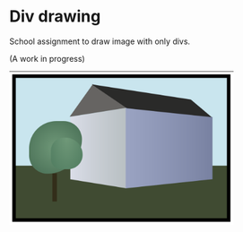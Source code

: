 # Div drawing

School assignment to draw image with only divs.

(A work in progress)

<img src="https://raw.githubusercontent.com/vxxce/div-drawing/master/screenshot.png" alt="screenshot of current progress" width="400px" />
